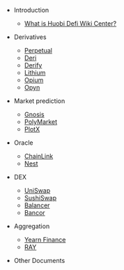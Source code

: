 - Introduction

  - [What is Huobi Defi Wiki Center?](https://www.huobidefilabs.io/)

- Derivatives

  - [Perpetual](https://www.huobidefilabs.io/)
  - [Deri](https://www.huobidefilabs.io/)
  - [Derify](https://www.huobidefilabs.io/)
  - [Lithium](https://www.huobidefilabs.io/)
  - [Opium](https://www.huobidefilabs.io/)
  - [Opyn](https://www.huobidefilabs.io/)

- Market prediction
  
  - [Gnosis](https://www.huobidefilabs.io/)
  - [PolyMarket](https://www.huobidefilabs.io/)
  - [PlotX](https://www.huobidefilabs.io/)

- Oracle

  - [ChainLink](https://www.huobidefilabs.io/)
  - [Nest](https://www.huobidefilabs.io/)
 
- DEX

  - [UniSwap](https://www.huobidefilabs.io/)
  - [SushiSwap](https://www.huobidefilabs.io/)
  - [Balancer](https://www.huobidefilabs.io/)
  - [Bancor](https://www.huobidefilabs.io/)
 
- Aggregation

  - [Yearn Finance](https://www.huobidefilabs.io/)
  - [RAY](https://www.huobidefilabs.io/)

- Other Documents
